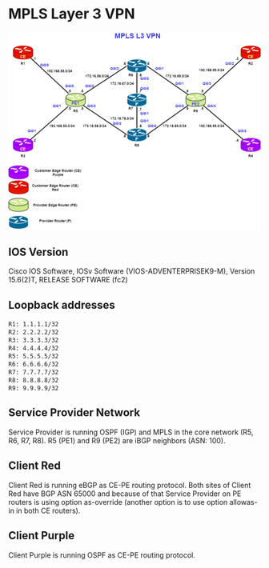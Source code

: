 # MPLS Layer 3 VPN

![MPLS topology](https://github.com/mlechonczak/labs/blob/master/mpls-l3-vpn/mpls-topology.png)

## IOS Version 
Cisco IOS Software, IOSv Software (VIOS-ADVENTERPRISEK9-M), Version 15.6(2)T, RELEASE SOFTWARE (fc2)
## Loopback addresses
```
R1: 1.1.1.1/32
R2: 2.2.2.2/32
R3: 3.3.3.3/32
R4: 4.4.4.4/32
R5: 5.5.5.5/32
R6: 6.6.6.6/32
R7: 7.7.7.7/32
R8: 8.8.8.8/32
R9: 9.9.9.9/32
```

## Service Provider Network 
Service Provider is running OSPF (IGP) and MPLS in the core network (R5, R6, R7, R8).
R5 (PE1) and R9 (PE2) are iBGP neighbors (ASN: 100). 

## Client Red 
Client Red is running eBGP as CE-PE routing protocol. Both sites of Client Red have BGP ASN 65000 and because of that Service Provider on PE routers is using option as-override (another option is to use option allowas-in in both CE routers). 

## Client Purple 
Client Purple is running OSPF as CE-PE routing protocol. 
